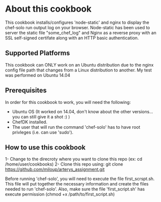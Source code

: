 # About this cookbook

This cookbook installs/configures 'node-static' and nginx to display the chef-solo run output log on your browser. Node-static has been used to server the static file "some_chef_log" and Nginx as a reverse proxy with an SSL self-signed certifate along with an HTTP basic authentication.

## Supported Platforms

This cookbook can ONLY work on an Ubuntu distribution due to the nginx config file path that changes from a Linux distribution to another. My test was performed on Ubuntu 14.04

## Prerequisites

In order for this cookbook to work, you will need the following:
  - Ubuntu OS (It worked on 14.04, don't know about the other versions... you can still give it a shot :) )
  - ChefDK installed.
  - The user that will run the command 'chef-solo' has to have root privleges (i.e. can use 'sudo').

## How to use this cookbook

1- Change to the direcroty where you want to clone this repo (ex: cd /home/user/cookbooks)
2- Clone this repo using: git clone https://github.com/miloup/arterys_assignment.git

Before running 'chef-solo', you will need to execute the file first_scrspt.sh. This file will put together the necessary information and create the files needed to run 'chef-solo'. Also, make sure the file 'first_script.sh' has execute permission (chmod +x /path/to/first_script.sh)



